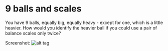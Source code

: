 # 9 balls and scales
You have 9 balls, equally big, equally heavy - except for one, which is a little heavier.
How would you identify the heavier ball if you could use a pair of balance scales only twice?

Screenshot:
![alt tag](http://dev.ibelik.com/9balls/screenshoot.png)
